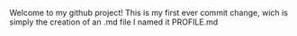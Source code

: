 Welcome to my github project! 
This is my first ever commit change, wich is simply the creation of an .md file
I named it PROFILE.md 
